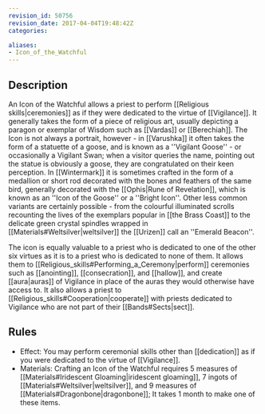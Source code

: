 ```yaml
---
revision_id: 50756
revision_date: 2017-04-04T19:48:42Z
categories:

aliases:
- Icon_of_the_Watchful
---
```


## Description
An Icon of the Watchful allows a priest to perform [[Religious skills|ceremonies]] as if they were dedicated to the virtue of [[Vigilance]]. It generally takes the form of a piece of religious art, usually depicting a paragon or exemplar of Wisdom such as [[Vardas]] or [[Berechiah]]. The Icon is not always a portrait, however - in [[Varushka]] it often takes the form of a statuette of a goose, and is known as a ''Vigilant Goose'' - or occasionally a Vigilant Swan; when a visitor queries the name, pointing out the statue is obviously a goose, they are congratulated on their keen perception. In [[Wintermark]] it is sometimes crafted in the form of a medallion or short rod decorated with the bones and feathers of the same bird, generally decorated with the [[Ophis|Rune of Revelation]], which is known as an ''Icon of the Goose'' or a ''Bright Icon''. Other less common variants are certainly possible - from the colourful illuminated scrolls recounting the lives of the exemplars popular in [[the Brass Coast]] to the delicate green crystal spindles wrapped in [[Materials#Weltsilver|weltsilver]] the [[Urizen]] call an ''Emerald Beacon''. 

The icon is equally valuable to a priest who is dedicated to one of the other six virtues as it is to a priest who is dedicated to none of them. It allows them to [[Religious_skills#Performing_a_Ceremony|perform]] ceremonies such as [[anointing]], [[consecration]], and [[hallow]], and create [[aura|auras]] of Vigilance in place of the auras they would otherwise have access to. It also allows a priest to [[Religious_skills#Cooperation|cooperate]] with priests dedicated to Vigilance who are not part of their [[Bands#Sects|sect]]. 

## Rules

* Effect: You may perform ceremonial skills other than [[dedication]] as if you were dedicated to the virtue of [[Vigilance]].
* Materials: Crafting an Icon of the Watchful requires 5 measures of [[Materials#Iridescent Gloaming|iridescent gloaming]], 7 ingots of [[Materials#Weltsilver|weltsilver]], and 9 measures of [[Materials#Dragonbone|dragonbone]]; It takes 1 month to make one of these items.